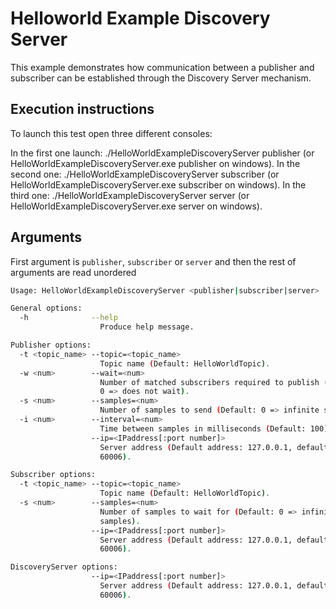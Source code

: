 # Helloworld Example Discovery Server

This example demonstrates how communication between a publisher and subscriber can be established through the Discovery
Server mechanism.

## Execution instructions

To launch this test open three different consoles:

In the first one launch: ./HelloWorldExampleDiscoveryServer publisher (or HelloWorldExampleDiscoveryServer.exe publisher on windows).
In the second one: ./HelloWorldExampleDiscoveryServer subscriber (or HelloWorldExampleDiscoveryServer.exe subscriber on windows).
In the third one: ./HelloWorldExampleDiscoveryServer server (or HelloWorldExampleDiscoveryServer.exe server on windows).

## Arguments

First argument is `publisher`, `subscriber` or `server` and then the rest of arguments are read unordered

```sh
Usage: HelloWorldExampleDiscoveryServer <publisher|subscriber|server>

General options:
  -h              --help
                    Produce help message.

Publisher options:
  -t <topic_name> --topic=<topic_name>
                    Topic name (Default: HelloWorldTopic).
  -w <num>        --wait=<num>
                    Number of matched subscribers required to publish (Default:
                    0 => does not wait).
  -s <num>        --samples=<num>
                    Number of samples to send (Default: 0 => infinite samples).
  -i <num>        --interval=<num>
                    Time between samples in milliseconds (Default: 100).
                  --ip=<IPaddress[:port number]>
                    Server address (Default address: 127.0.0.1, default port:
                    60006).

Subscriber options:
  -t <topic_name> --topic=<topic_name>
                    Topic name (Default: HelloWorldTopic).
  -s <num>        --samples=<num>
                    Number of samples to wait for (Default: 0 => infinite
                    samples).
                  --ip=<IPaddress[:port number]>
                    Server address (Default address: 127.0.0.1, default port:
                    60006).

DiscoveryServer options:
                  --ip=<IPaddress[:port number]>
                    Server address (Default address: 127.0.0.1, default port:
                    60006).
```
